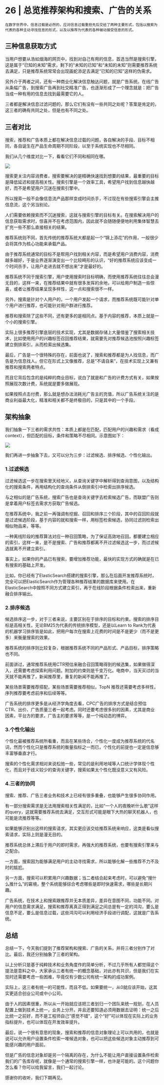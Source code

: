 # 26 | 总览推荐架构和搜索、广告的关系

    在数字世界中，信息过载是必然的，应对信息过载重担先后交给了两种主要形式，包括以搜索为代表的各种主动寻找信息的形式，以及以推荐为代表的各种被动接受信息的形式。

## 三种信息获取方式

当用户想要从浩如烟海的网页中，找到对自己有用的信息，首选当然是搜索引擎，这是属于“已知的未知”需求，剩下的“未知的已知”和“未知的未知”则需要推荐系统去满足，只是推荐系统常常会出现画蛇添足去满足“已知的已知”这样的伪需求。

另外介于两者之间，还有一种商业化解决信息触达问题，就是广告系统。在线广告从条幅广告，到搜索广告再到社交精准广告，也逐渐形成了一个理念就是：把广告当成一种有用的信息去找到最需要它的人。

三者都是解决信息过滤问题的，那么它们有没有一些共同之处呢？答案是肯定的，这三者的确有共同之处，但是也有不同之处。

## 三者对比

搜索，推荐和广告本质上都在解决信息过载的问题，各自解决的手段、目标不相同，各自诞生在产品生命周期不同阶段，以至于系统实现也不尽相同。

我们从几个维度对比一下，看看它们不同和相同在哪。

![](https://static001.geekbang.org/resource/image/1f/80/1f4f3b2c917149d8e1ff62e246872480.png)

搜索更关注内容消费者，搜索要解决的是精确快速找到想要的结果，最重要的目标是降低延迟和提高相关性。搜索引擎是一个效率工具，希望用户找到信息越快越好，而不是希望用户沉迷在搜索引擎中。

所以搜索一般不会像信息流产品那样变成时间杀手，不过现在有些搜索引擎会主推信息流，这个另当别论。

人们需要依赖搜索而不沉迷搜索，这就与搜索引擎的目标有关。在搜索解决用户的信息获取需求时，惊喜并不在考虑范围内，因此就不会随随便便地利用集体智慧去扩充一些不那么直接相关的结果。

推荐系统则不同，首先传统的推荐系统大都是起一个“锦上添花”的作用，一般很少会将其作为核心功能来承载产品。

由于推荐系统通常的目标不是帮用户找到相关内容，而是希望用户消费内容，消费越多越好，于是业界逐渐演变出一个比较畸形的认识，“好的推荐系统应该变成一个时间杀手，让用户走进去就不想出来”才是最好的。

推荐系统不同于搜索引擎，用户使用搜索时目标明确，而使用推荐系统往往总会漫无目的，这样一来，在推荐结果中就有很多发挥的余地，可以给用户制造一些惊喜，或者让推荐结果呈现多样性，这一点和搜索很不一样。

另外，搜索是针对个人用户的，一个用户发起一个请求，而推荐系统既可能针对单个用户进行推荐，也可能针对用户群进行推荐。

推荐和搜索除了这些不同，还有更多的是相同点。基于内容的推荐，本质上就是一个小的搜索引擎。

实际上很多推荐引擎底层的技术实现，尤其是数据存储上大量借鉴了搜索相关技术，比如使用用户的兴趣标签召回推荐结果，就需要先对推荐候选池按照兴趣标签建立倒排索引，从而检索出候选集。

最后，广告是一个很特殊的存在，前面也说了，搜索和推荐都是为人找信息，而广告是为信息找人。但它在形式上又像推荐，总是“不请自来”，在技术实现上又兼有推荐和搜索两者特点。

而且它背后包含的是纯粹的商业目标，说白了就是和广告的计费方式有关，如果按照展现次数计费，系统就是要多做展现。

如果按照点击付费，那么就是想办法消耗光广告主的充值，所以广告系统关注的是商业利益最大化，精准和相关都不是终极目的，只是其中的一个手段。

## 架构抽象

我们抽象一下三者的需求共性：本质上都是在匹配，匹配用户的兴趣和需求（看成context），但匹配的目标，条件和策略不尽相同。示意图如下：

![](https://static001.geekbang.org/resource/image/17/4e/17657b2b5f2313260e0f1371db1c664e.png)

我们再进一步抽象下去，又可以分为三步：过滤候选、排序候选、个性化输出。

### 1.过滤候选

过滤候选这一步在搜索里天经地义，从查询关键字中解析得到查询意图，以及结构化的搜索条件，再用结构化的查询条件从倒排索引中检索出排序候选。

与之相似的是广告系统，搜索广告也是查询关键字去检索候选广告，而联盟广告则是拿着用户标签去需求方获取广告候选。

在推荐系统中，我之前一再强调有挖掘、召回和排序三个阶段，其中的召回阶段就是过滤候选阶段，基于内容的就和搜索一样，用标签检索候选，协同过滤则检索出相似物品来，等等。

一种离线阶段的推荐算法对应一种召回策略，为了保证高效地召回，都要建立相应的索引，这样一来，是不是搜索、广告和推荐都离不开过滤候选这一步，而过滤候选就离不开建立索引。

事实上，如果你的产品已有搜索，要增加推荐功能，最快的实现方式的确就是在已有搜索的基础上开发。

比如，你已经有了ElasticSearch搭建的搜索引擎，那么在后面开发推荐系统时，完全可以把ElasticSearch作为管理各种推荐结果的数据库来使用。在ElasticSearch中按照不同方式建立索引，再于在线阶段根据条件检索出来，重新融合排序输出。

### 2.排序候选

候选排序这一步，对于三者来说，主要区别在于排序的目标和约束。搜索的排序目标是高相关性，无论BM25为代表的传统排序模型，还是以Learn to Rank为代表的机器学习排序皆是如此，把用户每次在搜索上花费的时间是不是更少（而不是更多）来衡量搜索的效果。

推荐系统的排序则比较复杂，根据推荐系统不同的产品形式、产品目标，排序策略也不同。

前面讲过，通常推荐系统用CTR预估来融合召回策略得到的候选集，如果做得深入，还需要考虑探索利用问题。附加的约束则是千变万化。电商中，当天买过的当天就不能再推了，新闻推荐里，重复的新闻不能再推了。

某些场景需要推荐搭配，某些场景需要推荐相似，TopN 推荐还需要考虑多样性，序列推荐要考虑前序和后续等等。

广告系统的排序更多是从经济学角度去看，CPC广告的排序方式是结合预估CTR、出价、广告质量三者一起考虑。同时还要考虑很多别的因素，尤其是商业因素，平台方的要求，广告主的要求等等，是一个纯动态的博弈。

### 3.个性化输出

个性化最被推荐系统所看重，而且在某些场合，个性化一度成为推荐系统的代名词，然而个性化只是推荐系统的衡量指标之一而已，个性化的前提也一定是信息够丰富够垂直才行。

搜索的个性化需求相对来说松弛一些，常见的是利用地域等人口统计学体现个性化，而且对于歧义较少的查询关键字，搜索如果太个性化既没意义又有风险。

### 4.三者的协同

搜索、推荐、广告三者业务和技术上已经有很多重叠，也能够产生很多协同作用。

有一部分搜索需求是无法用搜索相关性满足的，比如“一个人的夜晚听什么歌”这样的query，这就需要推荐系统去满足，交互形式可能是眼下大热的聊天机器人，也可能是流推荐等等。

如果能够识别出这样的搜索请求，其实更应该交给推荐系统来响应，这类是看似搜索请求，实际上则是漫无目的。

推荐系统总体上滞后于用户的即时需求，再强大的推荐系统，也要有搜索引擎来与之配合。

一方面，搜索因为能够满足用户的主动寻找需求，所以能够化解一些推荐不力不及时的尴尬。

另一方面，搜索可以积累用户兴趣数据；当二者结合起来考虑时，可以避免“搜什么推什么”的窘境，整个系统能够综合考虑哪些是即时快速需求，哪些是长期兴趣。

广告系统，在技术上和搜索跟推荐并无本质差异，差异在意图不同，功能不同。对用户的信息需求满足，搜索和推荐离真正得到满足之间总是有一定的鸿沟，要么是信息不足，要么是信息过载，这些鸿沟可以利用经济手段进行调配，这就是广告系统。

## 总结

总结一下，今天我们提到了推荐架构和搜索、广告的关系，并将三者分别作了对比。最后，我还分别抽象了三者的架构。

以上分析只是基于纯粹技术和业务角度作的简单分析，不过几乎所有人都觉得这个提法是意料之中，大家承认三者有统一的概念基础，对此亦有共识，但是我们在实现时还需要考虑一些困难，毕竟仅有少数公司有统一架构的成功案例。

实际上，这三者有统一的可能性，而且不低。如果要统一，从0就应该开始，这其实更适合创业公司或中小公司。

由于人的因素很重，所以从一开始就应该把三者划归一个团队来统一规划，在人员配置上做到技术上统一，业务上分开。并且还要知道必须用数据去证明：统一之后比统一之前好，而不是工程师自己“感觉不错”，这个“好”可以体现在实际上的业务指标提升，也可以体现在开发效率提升。

最后，说一个很有意思的现象，搜索和推荐的信息对象理论上可以共用的，也就是说可以允许用户设置条件检索一堆候选对象，也可以把这些候选对象主动推荐到可能感兴趣的用户面前。

但是广告的信息对象却是另一个隔离的存在，为什么不能让用户直接设置条件检索我们的广告库存呢，就像是一个通常的搜索引擎一样，也许是可能的。这个问题你怎么看？你可以给我留言，我们一起讨论。

感谢你的收听，我们下期再见。
    